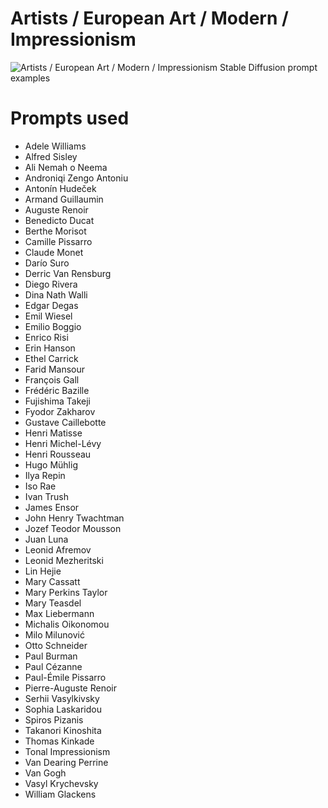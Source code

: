 # Artists / European Art / Modern / Impressionism

![Artists / European Art / Modern / Impressionism Stable Diffusion prompt examples](montage.png 'Artists / European Art / Modern / Impressionism Stable Diffusion prompt examples')

# Prompts used
- Adele Williams
- Alfred Sisley
- Ali Nemah o Neema
- Androniqi Zengo Antoniu
- Antonín Hudeček
- Armand Guillaumin
- Auguste Renoir
- Benedicto Ducat
- Berthe Morisot
- Camille Pissarro
- Claude Monet
- Darío Suro
- Derric Van Rensburg
- Diego Rivera
- Dina Nath Walli
- Edgar Degas
- Emil Wiesel
- Emilio Boggio
- Enrico Risi
- Erin Hanson
- Ethel Carrick
- Farid Mansour
- François Gall
- Frédéric Bazille
- Fujishima Takeji
- Fyodor Zakharov
- Gustave Caillebotte
- Henri Matisse
- Henri Michel-Lévy
- Henri Rousseau
- Hugo Mühlig
- Ilya Repin
- Iso Rae
- Ivan Trush
- James Ensor
- John Henry Twachtman
- Jozef Teodor Mousson
- Juan Luna
- Leonid Afremov
- Leonid Mezheritski
- Lin Hejie
- Mary Cassatt
- Mary Perkins Taylor
- Mary Teasdel
- Max Liebermann
- Michalis Oikonomou
- Milo Milunović
- Otto Schneider
- Paul Burman
- Paul Cézanne
- Paul-Émile Pissarro
- Pierre-Auguste Renoir
- Serhii Vasylkivsky
- Sophia Laskaridou
- Spiros Pizanis
- Takanori Kinoshita
- Thomas Kinkade
- Tonal Impressionism
- Van Dearing Perrine
- Van Gogh
- Vasyl Krychevsky
- William Glackens


